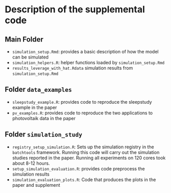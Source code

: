 # Description of the supplemental code 

## Main Folder

* `simulation_setup.Rmd`: provides a basic description of how the model can be simulated
* `simulation_helpers.R`: helper functions loaded by `simulation_setup.Rmd`
* `results_leverage_with_hat.Rdata` simulation results from `simulation_setup.Rmd`

## Folder `data_examples`

* `sleepstudy_example.R`: provides code to reproduce the sleepstudy example in the paper
* `pv_examples.R`: provides code to reproduce the two applications to photovoltaik data in the paper


## Folder `simulation_study`

* `registry_setup_simulation.R`: Sets up the simulation registry in the `batchtools` framework. Running this code will carry out the simulation studies reported in the paper. Running all experiments on 120 cores took about 8-12 hours.
* `setup_simulation_evaluation.R`: provides code preprocess the simulation results 
* `simulation_evaluation_plots.R`: Code that produces the plots in the paper and supplement

